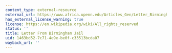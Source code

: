 ```yaml
---
content_type: external-resource
external_url: https://www.africa.upenn.edu/Articles_Gen/Letter_Birmingham.html
has_external_license_warning: true
license: https://en.wikipedia.org/wiki/All_rights_reserved
status: ''
title: Letter From Birmingham Jail
uid: 1463bd52-7c71-4e9e-be0f-c33513bcda07
wayback_url: ''
---
```

